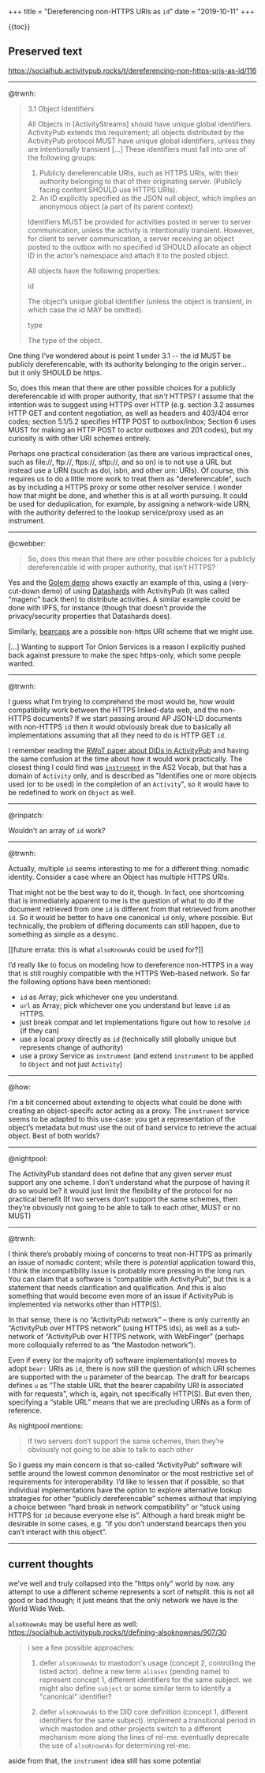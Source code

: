 +++
title = "Dereferencing non-HTTPS URIs as `id`"
date = "2019-10-11"
+++

{{toc}}

## Preserved text

<https://socialhub.activitypub.rocks/t/dereferencing-non-https-uris-as-id/116>

---

@trwnh:

> 3.1 Object Identifiers
>
> All Objects in [ActivityStreams] should have unique global identifiers. ActivityPub extends this requirement; all objects distributed by the ActivityPub protocol MUST have unique global identifiers, unless they are intentionally transient […] These identifiers must fall into one of the following groups:
>
> 1. Publicly dereferencable URIs, such as HTTPS URIs, with their authority belonging to that of their originating server. (Publicly facing content SHOULD use HTTPS URIs).
> 2. An ID explicitly specified as the JSON null object, which implies an anonymous object (a part of its parent context)
>
> Identifiers MUST be provided for activities posted in server to server communication, unless the activity is intentionally transient. However, for client to server communication, a server receiving an object posted to the outbox with no specified id SHOULD allocate an object ID in the actor’s namespace and attach it to the posted object.
>
> All objects have the following properties:
>
> id
>
> The object’s unique global identifier (unless the object is transient, in which case the id MAY be omitted).
>
> type
>
> The type of the object.

One thing I've wondered about is point 1 under 3.1 -- the id MUST be publicly dereferencable, with its authority belonging to the origin server... but it only SHOULD be https.

So, does this mean that there are other possible choices for a publicly dereferencable id with proper authority, that *isn't* HTTPS? I assume that the intention was to suggest using HTTPS over HTTP (e.g. section 3.2 assumes HTTP GET and content negotiation, as well as headers and 403/404 error codes; section 5.1/5.2 specifies HTTP POST to outbox/inbox; Section 6 uses MUST for making an HTTP POST to actor outboxes and 201 codes), but my curiosity is with other URI schemes entirely.

Perhaps one practical consideration (as there are various impractical ones, such as file://, ftp://, ftps://, sftp://, and so on) is to not use a URL but instead use a URN (such as doi, isbn, and other urn: URIs). Of course, this requires us to do a little more work to treat them as "dereferencable", such as by including a HTTPS proxy or some other resolver service. I wonder how that might be done, and whether this is at all worth pursuing. It could be used for deduplication, for example, by assigning a network-wide URN, with the authority deferred to the lookup service/proxy used as an instrument.

---

@cwebber:

> So, does this mean that there are other possible choices for a publicly dereferencable id with proper authority, that isn’t HTTPS?

Yes and the [Golem demo](https://gitlab.com/spritely/golem/blob/master/README.org) shows exactly an example of this, using a (very-cut-down demo) of using [Datashards](https://datashards.net/) with ActivityPub (it was called “magenc” back then) to distribute activities. A similar example could be done with IPFS, for instance (though that doesn’t provide the privacy/security properties that Datashards does).

Similarly, [bearcaps](https://github.com/cwebber/rwot9-prague/blob/bearcaps/topics-and-advance-readings/bearcaps.md) are a possible non-https URI scheme that we might use.

[...] Wanting to support Tor Onion Services is a reason I explicitly pushed back against pressure to make the spec https-only, which some people wanted.

---

@trwnh:

I guess what I’m trying to comprehend the most would be, how would compatibility work between the HTTPS linked-data web, and the non-HTTPS documents? If we start passing around AP JSON-LD documents with non-HTTPS `id` then it would obviously break due to basically all implementations assuming that all they need to do is HTTP GET `id`.

I remember reading the [RWoT paper about DIDs in ActivityPub](https://github.com/WebOfTrustInfo/rwot5-boston/blob/master/final-documents/activitypub-decentralized-distributed.pdf) and having the same confusion at the time about how it would work practically. The closest thing I could find was [`instrument`](https://www.w3.org/TR/activitystreams-vocabulary/#dfn-instrument) in the AS2 Vocab, but that has a domain of `Activity` only, and is described as "Identifies one or more objects used (or to be used) in the completion of an `Activity`", so it would have to be redefined to work on `Object` as well.

---

@rinpatch:

Wouldn't an array of `id` work?

---

@trwnh:

Actually, multiple `id` seems interesting to me for a different thing: nomadic identity. Consider a case where an Object has multiple HTTPS URIs.

That might not be the best way to do it, though. In fact, one shortcoming that is immediately apparent to me is the question of what to do if the document retrieved from one `id` is different from that retrieved from another `id`. So it would be better to have one canonical `id` only, where possible. But technically, the problem of differing documents can still happen, due to something as simple as a desync.

[[future errata: this is what `alsoKnownAs` could be used for?]]

I’d really like to focus on modeling how to dereference non-HTTPS in a way that is still roughly compatible with the HTTPS Web-based network. So far the following options have been mentioned:

* `id` as Array; pick whichever one you understand.
* `url` as Array; pick whichever one you understand but leave `id` as HTTPS.
* just break compat and let implementations figure out how to resolve `id` (if they can)
* use a local proxy directly as `id` (technically still globally unique but represents change of authority)
* use a proxy Service as `instrument` (and extend `instrument` to be applied to `Object` and not just `Activity`)

---

@how:

I’m a bit concerned about extending to objects what could be done with creating an object-specifc actor acting as a proxy. The `instrument` service seems to be adapted to this use-case: you get a representation of the object’s metadata but must use the out of band service to retrieve the actual object. Best of both worlds?

---

@nightpool:

The ActivityPub standard does not define that any given server must support any one scheme. I don’t understand what the purpose of having it do so would be? it would just limit the flexibility of the protocol for no practical benefit (If two servers don’t support the same schemes, then they’re obviously not going to be able to talk to each other, MUST or no MUST)

---

@trwnh:

I think there’s probably mixing of concerns to treat non-HTTPS as primarily an issue of nomadic content; while there is *potential* application toward this, I think the incompatibility issue is probably more pressing in the long run. You can claim that a software is “compatible with ActivityPub”, but this is a statement that needs clarification and qualification. And this is also something that would become even more of an issue if ActivityPub is implemented via networks other than HTTP(S).

In that sense, there is no “ActivityPub network” – there is only currently an “ActivityPub over HTTPS network” (using HTTPS ids), as well as a sub-network of “ActivityPub over HTTPS network, with WebFinger” (perhaps more colloquially referred to as “the Mastodon network”).

Even if every (or the majority of) software implementation(s) moves to adopt `bear:` URIs as `id`, there is now still the question of which URI schemes are supported with the `u` parameter of the bearcap. The draft for bearcaps defines `u` as “The stable URL that the bearer capability URI is associated with for requests”, which is, again, not specifically HTTP(S). But even then, specifying a “stable URL” means that we are precluding URNs as a form of reference.

As nightpool mentions:

> If two servers don’t support the same schemes, then they’re obviously not going to be able to talk to each other

So I guess my main concern is that so-called “ActivityPub” software will settle around the lowest common denominator or the most restrictive set of requirements for interoperability. I’d like to lessen that if possible, so that individual implementations have the option to explore alternative lookup strategies for other “publicly dereferencable” schemes without that implying a choice between “hard break in network compatibility” or “stuck using HTTPS for `id` because everyone else is”. Although a hard break might be desirable in some cases, e.g. “if you don’t understand bearcaps then you can’t interact with this object”.

---

## current thoughts

we've well and truly collapsed into the "https only" world by now. any attempt to use a different scheme represents a sort of netsplit. this is not all good or bad though; it just means that the only network we have is the World Wide Web.

`alsoKnownAs` may be useful here as well: <https://socialhub.activitypub.rocks/t/defining-alsoknownas/907/30>

> i see a few possible approaches:
> 
> 1. defer `alsoKnownAs` to mastodon's usage (concept 2, controlling the listed actor). define a new term `aliases` (pending name) to represent concept 1, different identifiers for the same subject. we might also define `subject` or some similar term to identify a "canonical" identifier?
> 
> 1. defer `alsoKnownAs` to the DID core definition (concept 1, different identifiers for the same subject). implement a transitional period in which mastodon and other projects switch to a different mechanism more along the lines of rel-me. eventually deprecate the use of `alsoKnownAs` for determining rel-me.

aside from that, the `instrument` idea still has some potential